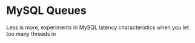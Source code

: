 # MySQL Queues

Less is more, experiments in MySQL latency characteristics when you let too many threads in


